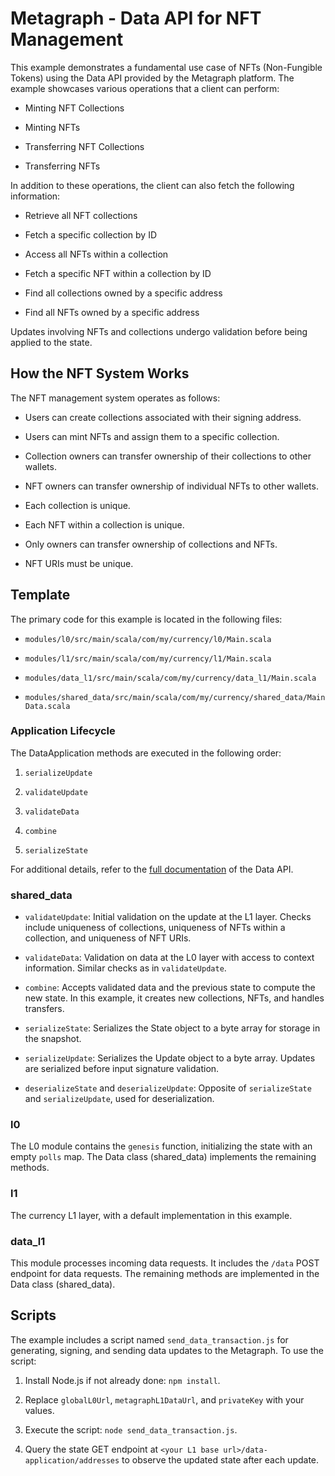 
# Metagraph - Data API for NFT Management
  

This example demonstrates a fundamental use case of NFTs (Non-Fungible Tokens) using the Data API provided by the Metagraph platform. The example showcases various operations that a client can perform:

 
- Minting NFT Collections

- Minting NFTs

- Transferring NFT Collections

- Transferring NFTs

  

In addition to these operations, the client can also fetch the following information:

  

- Retrieve all NFT collections

- Fetch a specific collection by ID

- Access all NFTs within a collection

- Fetch a specific NFT within a collection by ID

- Find all collections owned by a specific address

- Find all NFTs owned by a specific address

  

Updates involving NFTs and collections undergo validation before being applied to the state.

  

## How the NFT System Works
  

The NFT management system operates as follows:

  

- Users can create collections associated with their signing address.

- Users can mint NFTs and assign them to a specific collection.

- Collection owners can transfer ownership of their collections to other wallets.

- NFT owners can transfer ownership of individual NFTs to other wallets.

- Each collection is unique.

- Each NFT within a collection is unique.

- Only owners can transfer ownership of collections and NFTs.

- NFT URIs must be unique.

  

## Template

  

The primary code for this example is located in the following files:

  

- `modules/l0/src/main/scala/com/my/currency/l0/Main.scala`

- `modules/l1/src/main/scala/com/my/currency/l1/Main.scala`

- `modules/data_l1/src/main/scala/com/my/currency/data_l1/Main.scala`

- `modules/shared_data/src/main/scala/com/my/currency/shared_data/MainData.scala`

  

### Application Lifecycle

  

The DataApplication methods are executed in the following order:

  

1. `serializeUpdate`

2. `validateUpdate`

3. `validateData`

4. `combine`

5. `serializeState`

  

For additional details, refer to the [full documentation](https://docs.constellationnetwork.io/sdk/frameworks/currency/data-api) of the Data API.

  

### shared_data

  

- `validateUpdate`: Initial validation on the update at the L1 layer. Checks include uniqueness of collections, uniqueness of NFTs within a collection, and uniqueness of NFT URIs.

- `validateData`: Validation on data at the L0 layer with access to context information. Similar checks as in `validateUpdate`.

- `combine`: Accepts validated data and the previous state to compute the new state. In this example, it creates new collections, NFTs, and handles transfers.

- `serializeState`: Serializes the State object to a byte array for storage in the snapshot.

- `serializeUpdate`: Serializes the Update object to a byte array. Updates are serialized before input signature validation.

- `deserializeState` and `deserializeUpdate`: Opposite of `serializeState` and `serializeUpdate`, used for deserialization.

  

### l0

  

The L0 module contains the `genesis` function, initializing the state with an empty `polls` map. The Data class (shared_data) implements the remaining methods.

  

### l1

  

The currency L1 layer, with a default implementation in this example.

  

### data_l1

  

This module processes incoming data requests. It includes the `/data` POST endpoint for data requests. The remaining methods are implemented in the Data class (shared_data).

  

## Scripts

  

The example includes a script named `send_data_transaction.js` for generating, signing, and sending data updates to the Metagraph. To use the script:

  

1. Install Node.js if not already done: `npm install`.

2. Replace `globalL0Url`, `metagraphL1DataUrl`, and `privateKey` with your values.

3. Execute the script: `node send_data_transaction.js`.

4. Query the state GET endpoint at `<your L1 base url>/data-application/addresses` to observe the updated state after each update.
